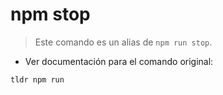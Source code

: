# npm stop

> Este comando es un alias de `npm run stop`.

- Ver documentación para el comando original:

`tldr npm run`
